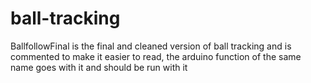 # ball-tracking
BallfollowFinal is the final and cleaned version of ball tracking and is commented to make it easier to read, the arduino function of the same
name goes with it and should be run with it
